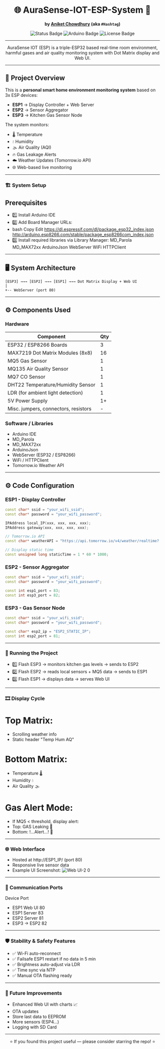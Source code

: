 <div align="center">

# 🌐 AuraSense-IOT-ESP-System 🚀

**by [Aniket Chowdhury](mailto:micro.aniket@gmail.com) (aka `#Hashtag`)**

<img src="https://img.shields.io/badge/Status-Working-brightgreen?style=for-the-badge&logo=arduino" alt="Status Badge" />
<img src="https://img.shields.io/badge/Built%20with-Arduino-blue?style=for-the-badge&logo=arduino" alt="Arduino Badge" />
<img src="https://img.shields.io/badge/License-Personal--Use-orange?style=for-the-badge" alt="License Badge" />

</div>

---

<div align="center">

AuraSense IOT (ESP) is a triple-ESP32 based real-time room environment, harmful gases and air quality monitoring system with Dot Matrix display and Web UI.

</div>

---

## 📜 Project Overview

This is a **personal smart home environment monitoring system** based on 3x ESP devices:

- **ESP1** → Display Controller + Web Server
- **ESP2** → Sensor Aggregator
- **ESP3** → Kitchen Gas Sensor Node

The system monitors:

- 🌡️ Temperature
- 💧 Humidity
- 🌫️ Air Quality (AQI)
- 🔥 Gas Leakage Alerts
- ☁️ Weather Updates (Tomorrow.io API)
- 🌐 Web-based live monitoring

---

### 🏗 System Setup
## Prerequisites
- 1️⃣ Install Arduino IDE
- 2️⃣ Add Board Manager URLs:
- bash Copy Edit
https://dl.espressif.com/dl/package_esp32_index.json
http://arduino.esp8266.com/stable/package_esp8266com_index.json
- 3️⃣ Install required libraries via Library Manager:
MD_Parola
MD_MAX72xx
ArduinoJson
WebServer
WiFi
HTTPClient

---

## 🖥️ System Architecture


```
[ESP3] →→→ [ESP2] →→→ [ESP1] →→→ Dot Matrix Display + Web UI
|
+-- WebServer (port 80)
```



---

## ⚙️ Components Used

### Hardware

| Component                          | Qty |
|------------------------------------|-----|
| ESP32 / ESP8266 Boards              | 3   |
| MAX7219 Dot Matrix Modules (8x8)    | 16  |
| MQ5 Gas Sensor                      | 1   |
| MQ135 Air Quality Sensor            | 1   |
| MQ7 CO Sensor                       | 1   |
| DHT22 Temperature/Humidity Sensor   | 1   |
| LDR (for ambient light detection)   | 1   |
| 5V Power Supply                     | 1+  |
| Misc. jumpers, connectors, resistors| -   |

### Software / Libraries

- Arduino IDE  
- MD_Parola  
- MD_MAX72xx  
- ArduinoJson  
- WebServer (ESP32 / ESP8266)  
- WiFi / HTTPClient  
- Tomorrow.io Weather API  

---

## ⚙️ Code Configuration

### ESP1 - Display Controller

```cpp
const char* ssid = "your_wifi_ssid";
const char* password = "your_wifi_password";

IPAddress local_IP(xxx, xxx, xxx, xxx);
IPAddress gateway(xxx, xxx, xxx, xxx);

// Tomorrow.io API
const char* weatherAPI = "https://api.tomorrow.io/v4/weather/realtime?...&apikey=YOUR_API_KEY";

// Display static time
const unsigned long staticTime = 1 * 60 * 1000;
```
### ESP2 - Sensor Aggregator

```cpp
const char* ssid = "your_wifi_ssid";
const char* password = "your_wifi_password";

const int esp1_port = 83;
const int esp3_port = 82;
```
### ESP3 - Gas Sensor Node

```cpp
const char* ssid = "your_wifi_ssid";
const char* password = "your_wifi_password";

const char* esp2_ip = "ESP2_STATIC_IP";
const int esp2_port = 81;
```
---

### 🚀 Running the Project
- 1️⃣ Flash ESP3 → monitors kitchen gas levels → sends to ESP2
- 2️⃣ Flash ESP2 → reads local sensors + MQ5 data → sends to ESP1
- 3️⃣ Flash ESP1 → displays data → serves Web UI

---

### 🎞️ Display Cycle
# Top Matrix:
- Scrolling weather info
- Static header "Temp Hum AQ"
# Bottom Matrix:
- Temperature 🌡️
- Humidity 💧
- Air Quality 🌫️
# Gas Alert Mode:
- If MQ5 < threshold, display alert:
- Top: GAS Leaking 🚨
- Bottom: !...Alert...! 🚨

---

### 🌐 Web Interface
- Hosted at http://ESP1_IP/ (port 80)
- Responsive live sensor data
- Example UI Screenshot:
![Web UI-2 0](https://github.com/user-attachments/assets/0e6350c5-1ab4-4f9c-8393-51ee4d95e0d3)

---

### 📡 Communication Ports
Device	Port
- ESP1 Web UI	80
- ESP1 Server	83
- ESP2 Server	81
- ESP3 → ESP2	82

---

### 🛡 Stability & Safety Features
- ✅ Wi-Fi auto-reconnect
- ✅ Failsafe ESP1 restart if no data in 5 min
- ✅ Brightness auto-adjust via LDR
- ✅ Time sync via NTP
- ✅ Manual OTA flashing ready

---

### 🚧 Future Improvements
- Enhanced Web UI with charts 📈
- OTA updates
- Store last data to EEPROM
- More sensors (ESP4...)
- Logging with SD Card

---

<div align="center">
⭐️ If you found this project useful — please consider starring the repo! ⭐️

</div> 
